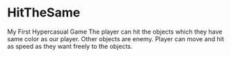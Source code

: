 # HitTheSame
 My First Hypercasual Game
The player can hit the objects which they have same color as our player. Other objects are enemy.
Player can move and hit as speed as they want freely to the objects.
